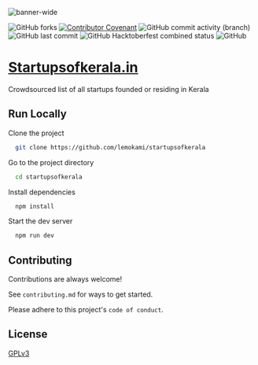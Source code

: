 
![banner-wide](https://user-images.githubusercontent.com/44605554/193792009-b3da1542-ddce-46e4-a9c4-43f0376c737c.png)

<!-- shields -->
![GitHub forks](https://img.shields.io/github/forks/lemokami/startupsofkerla?style=social)
[![Contributor Covenant](https://img.shields.io/badge/Contributor%20Covenant-2.1-4baaaa.svg)](code_of_conduct.md)
![GitHub commit activity (branch)](https://img.shields.io/github/commit-activity/m/lemokami/startupsofkerala)
![GitHub last commit](https://img.shields.io/github/last-commit/lemokami/startupsofkerala)
![GitHub Hacktoberfest combined status](https://img.shields.io/github/hacktoberfest/2022/lemokami/startupsofkerala)
![GitHub](https://img.shields.io/github/license/lemokami/startupsofkerala)

# <a href="https://startupsofkerala.in">Startupsofkerala.in</a>
Crowdsourced list of all startups founded or residing in Kerala

## Run Locally

Clone the project

```bash
  git clone https://github.com/lemokami/startupsofkerala
```

Go to the project directory

```bash
  cd startupsofkerala
```

Install dependencies

```bash
  npm install 
```


Start the dev server

```bash
  npm run dev
```


## Contributing

Contributions are always welcome!

See `contributing.md` for ways to get started.

Please adhere to this project's `code of conduct`.


## License

[GPLv3](https://choosealicense.com/licenses/gpl-3.0/)
